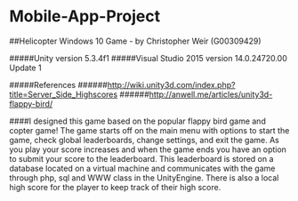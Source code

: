 # Mobile-App-Project
##Helicopter Windows 10 Game - by Christopher Weir (G00309429)

#####Unity version 5.3.4f1
#####Visual Studio 2015 version 14.0.24720.00 Update 1

#####References
######http://wiki.unity3d.com/index.php?title=Server_Side_Highscores
######http://anwell.me/articles/unity3d-flappy-bird/

####I designed this game based on the popular flappy bird game and copter game! The game starts off on the main menu with options to start the game, check global leaderboards, change settings, and exit the game. As you play your score increases and when the game ends you have an option to submit your score to the leaderboard. This leaderboard is stored on a database located on a virtual machine and communicates with the game through php, sql and WWW class in the UnityEngine. There is also a local high score for the player to keep track of their high score.


